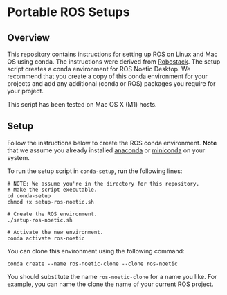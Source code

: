 # Portable ROS Setups

## Overview

This repository contains instructions for setting up ROS on Linux and Mac OS using conda. The instructions were derived from [Robostack](https://robostack.github.io/index.html). The setup script creates a conda environment for ROS Noetic Desktop. We recommend that you create a copy of this conda environment for your projects and add any additional (conda or ROS) packages you require for your project.

This script has been tested on Mac OS X (M1) hosts.

## Setup

Follow the instructions below to create the ROS conda environment. **Note** that we assume you already installed [anaconda](https://www.anaconda.com) or [miniconda](https://docs.conda.io/en/latest/miniconda.html) on your system.

To run the setup script in `conda-setup`, run the following lines:
```
# NOTE: We assume you're in the directory for this repository.
# Make the script executable.
cd conda-setup
chmod +x setup-ros-noetic.sh

# Create the ROS environment.
./setup-ros-noetic.sh

# Activate the new environment.
conda activate ros-noetic
```

You can clone this environment using the following command:
```
conda create --name ros-noetic-clone --clone ros-noetic
```
You should substitute the name `ros-noetic-clone` for a name you like. For example, you can name the clone the name of your current ROS project.
